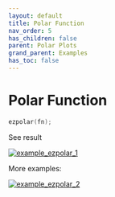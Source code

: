 ```yaml
---
layout: default
title: Polar Function
nav_order: 5
has_children: false
parent: Polar Plots
grand_parent: Examples
has_toc: false
---
```

# Polar Function

```cpp
ezpolar(fn);
```


See result

[![example_ezpolar_1](https://github.com/alandefreitas/matplotplusplus/blob/master/docs/examples/polar_plots/ezpolar/ezpolar_1.svg)](https://github.com/alandefreitas/matplotplusplus/blob/master/examples/polar_plots/ezpolar/ezpolar_1.cpp)

More examples:
    
[![example_ezpolar_2](https://github.com/alandefreitas/matplotplusplus/blob/master/docs/examples/polar_plots/ezpolar/ezpolar_2_thumb.png)](https://github.com/alandefreitas/matplotplusplus/blob/master/examples/polar_plots/ezpolar/ezpolar_2.cpp)
  





<!-- Generated with mdsplit: https://github.com/alandefreitas/mdsplit -->
